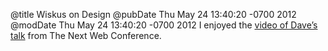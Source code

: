 @title Wiskus on Design
@pubDate Thu May 24 13:40:20 -0700 2012
@modDate Thu May 24 13:40:20 -0700 2012
I enjoyed the <a href="http://thenextweb.com/video/2012/05/06/why-design-isnt-just-the-responsibility-of-designers-video/">video of Dave’s talk</a> from The Next Web Conference.
